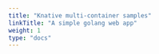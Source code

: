 ```yaml
---
title: "Knative multi-container samples"
linkTitle: "A simple golang web app"
weight: 1
type: "docs"
---
```

